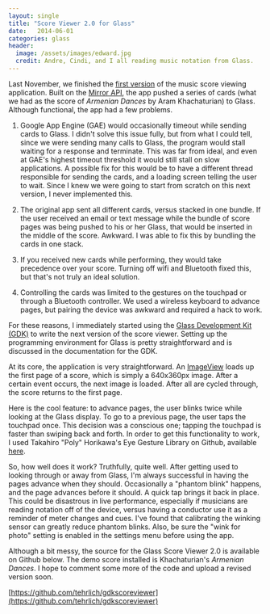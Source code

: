 ```yaml
---
layout: single
title: "Score Viewer 2.0 for Glass"
date:   2014-06-01
categories: glass
header:
  image: /assets/images/edward.jpg
  credit: Andre, Cindi, and I all reading music notation from Glass.
---
```


Last November, we finished the [first version](https://github.com/tehrlich/scoreviewer) of the music score viewing application. Built on the [Mirror API](https://developers.google.com/glass/develop/mirror/index), the app pushed a series of cards (what we had as the score of *Armenian Dances* by Aram Khachaturian) to Glass. Although functional, the app had a few problems.

1. Google App Engine (GAE) would occasionally timeout while sending cards to Glass. I didn't solve this issue fully, but from what I could tell, since we were sending many calls to Glass, the program would stall waiting for a response and terminate. This was far from ideal, and even at GAE's highest timeout threshold it would still stall on slow applications. A possible fix for this would be to have a different thread responsible for sending the cards, and a loading screen telling the user to wait. Since I knew we were going to start from scratch on this next version, I never implemented this.

2. The original app sent all different cards, versus stacked in one bundle. If the user received an email or text message while the bundle of score pages was being pushed to his or her Glass, that would be inserted in the middle of the score. Awkward. I was able to fix this by bundling the cards in one stack.

3. If you received new cards while performing, they would take precedence over your score. Turning off wifi and Bluetooth fixed this, but that's not truly an ideal solution.

4. Controlling the cards was limited to the gestures on the touchpad or through a Bluetooth controller. We used a wireless keyboard to advance pages, but pairing the device was awkward and required a hack to work.

For these reasons, I immediately started using the [Glass Development Kit (GDK)](https://developers.google.com/glass/develop/gdk/) to write the next version of the score viewer. Setting up the programming environment for Glass is pretty straightforward and is discussed in the documentation for the GDK.

At its core, the application is very straightforward. An [ImageView](http://developer.android.com/reference/android/widget/ImageView.html) loads up the first page of a score, which is simply a 640x360px image. After a certain event occurs, the next image is loaded. After all are cycled through, the score returns to the first page.

Here is the cool feature: to advance pages, the user blinks twice while looking at the Glass display. To go to a previous page, the user taps the touchpad once. This decision was a conscious one; tapping the touchpad is faster than swiping back and forth. In order to get this functionality to work, I used Takahiro "Poly" Horikawa's Eye Gesture Library on Github, available [here](http://github.com/thorikawa/EyeGestureLib).

So, how well does it work? Truthfully, quite well. After getting used to looking through or away from Glass, I'm always successful in having the pages advance when they should. Occasionally a "phantom blink" happens, and the page advances before it should. A quick tap brings it back in place. This could be disastrous in live performance, especially if musicians are reading notation off of the device, versus having a conductor use it as a reminder of meter changes and cues. I've found that calibrating the winking sensor can greatly reduce phantom blinks. Also, be sure the "wink for photo" setting is enabled in the settings menu before using the app.

Although a bit messy, the source for the Glass Score Viewer 2.0 is available on Github below. The demo score installed is Khachaturian's *Armenian Dances*. I hope to comment some more of the code and upload a revised version soon.

[https://github.com/tehrlich/gdkscoreviewer](https://github.com/tehrlich/gdkscoreviewer)
